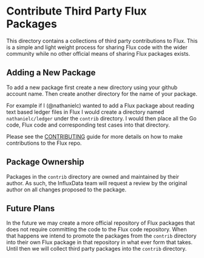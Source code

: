 # Contribute Third Party Flux Packages

This directory contains a collections of third party contributions to Flux.
This is a simple and light weight process for sharing Flux code with the wider community while no other official means of sharing Flux packages exists.

## Adding a New Package

To add a new package first create a new directory using your github account name.
Then create another directory for the name of your package.

For example if I (@nathanielc) wanted to add a Flux package about reading text based ledger files in Flux I would create a directory named `nathanielc/ledger` under the `contrib` directory.
I would then place all the Go code, Flux code and corresponding test cases into that directory.

Please see the [CONTRIBUTING](https://github.com/influxdata/flux/blob/master/CONTRIBUTING.md) guide for more details on how to make contributions to the Flux repo.

## Package Ownership

Packages in the `contrib` directory are owned and maintained by their author. 
As such, the InfluxData team will request a review by the original author on all changes proposed to the package.

## Future Plans

In the future we may create a more official repository of Flux packages that does not require committing the code to the Flux code repository.
When that happens we intend to promote the packages from the `contrib` directory into their own Flux package in that repository in what ever form that takes.
Until then we will collect third party packages into the `contrib` directory.

